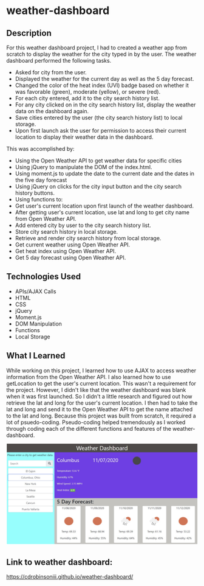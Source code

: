 # weather-dashboard

## Description
For this weather dashboard project, I had to created a weather app from scratch to display the weather for the city typed in by the user. The weather dashboard performed the following tasks.
    <ul>
        <li>Asked for city from the user.</li>
        <li>Displayed the weather for the current day as well as the 5 day forecast.</li>
        <li>Changed the color of the heat index (UVI) badge based on whether it was favorable (green), moderate (yellow), or severe (red).</li>
        <li>For each city entered, add it to the city search history list.</li>
        <li>For any city clicked on in the city search history list, display the weather data on the dashboard again.</li>
        <li>Save cities entered by the user (the city search history list) to local storage.</li>
        <li>Upon first launch ask the user for permission to access their current location to display their weather data in the dashboard.</li>
    </ul>
    
This was accomplished by: 
    <ul>
        <li>Using the Open Weather API to get weather data for specific cities</li>
        <li>Using jQuery to manipulate the DOM of the index.html.</li>
        <li>Using moment.js to update the date to the current date and the dates in the five day forecast</li>
        <li>Using jQuery on clicks for the city input button and the city search history buttons.</li>
        <li>Using functions to:</li>
        <li>Get user's current location upon first launch of the weather dashboard.</li>
        <li>After getting user's current location, use lat and long to get city name from Open Weather API.</li>
        <li>Add entered city by user to the city search history list.</li>
        <li>Store city search history in local storage.</li>
        <li>Retrieve and render city search history from local storage.</li>
        <li>Get current weather using Open Weather API.</li>
        <li>Get heat index using Open Weather API.</li>
        <li>Get 5 day forecast using Open Weather API.</li>
    </ul>

## Technologies Used
<ul>
    <li>APIs/AJAX Calls</li>
    <li>HTML</li>
    <li>CSS</li>
    <li>jQuery</li>
    <li>Moment.js</li>
    <li>DOM Manipulation</li>
    <li>Functions</li>
    <li>Local Storage</li>
</ul>

## What I Learned

While working on this project, I learned how to use AJAX to access weather information from the Open Weather API. I also learned how to use getLocation to get the user's current location. This wasn't a requirement for the project. However, I didn't like that the weather dashboard was blank when it was first launched. So I didn't a little research and figured out how retrieve the lat and long for the user's current location. I then had to take the lat and long and send it to the Open Weather API to get the name attached to the lat and long. Because this project was built from scratch, it required a lot of psuedo-coding. Pseudo-coding helped tremendously as I worked through coding each of the different functions and features of the weather-dashboard.

![Here is a screenshot of the weather dashboard.](./assets/images/ScreenShot_Weather_Dashboard.jpg)

## Link to weather dashboard:
https://cdrobinsoniii.github.io/weather-dashboard/